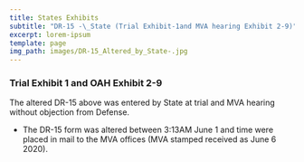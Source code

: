 ```yaml
---
title: States Exhibits
subtitle: "DR-15 -\_State (Trial Exhibit-1and MVA hearing Exhibit 2-9)"
excerpt: lorem-ipsum
template: page
img_path: images/DR-15_Altered_by_State-.jpg
---
```

### Trial Exhibit 1  and OAH Exhibit 2-9

The altered DR-15 above was entered by State at trial and MVA hearing without objection from Defense.

*   The DR-15 form was altered between 3:13AM June 1 and time were placed in mail to the MVA offices (MVA stamped received as June 6 2020).

